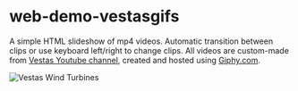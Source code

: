 # web-demo-vestasgifs

A simple HTML slideshow of mp4 videos. Automatic transition between clips or use keyboard left/right to change clips. All videos are custom-made from [Vestas Youtube channel](https://www.youtube.com/channel/UCt7COviBbnPVmuQC37XoHhw), created and hosted using [Giphy.com](http://giphy.com).

![Vestas Wind Turbines](http://giant.gfycat.com/SophisticatedGoodAnglerfish.gif)
